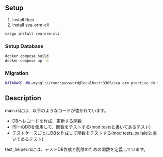 ## Setup

1. Install Rust
2. Install sea-orm-cli

```sh
cargo install sea-orm-cli
```

### Setup Database

```sh
docker compose build
docker compose up -d
```

### Migration

```sh
DATABASE_URL=mysql://root:password@localhost:3306/sea_orm_practice_db sea-orm-cli migrate refresh
```

## Description

main.rsには、以下のようなコードが書かれています。

- DBへレコードを作成、更新する関数
- 同一のDBを使用して、関数をテストする(mod testsと書いてあるテスト)
- テストケースごとにDBを作成して関数をテストする(mod tests_pallalelと書いてあるテスト)

test_helper.rsには、テストDB作成と削除のための関数を定義しています。
